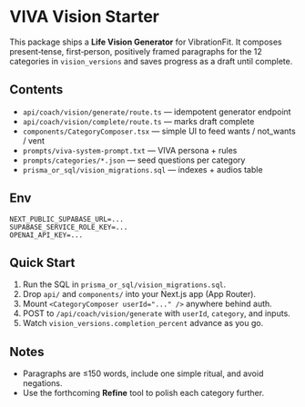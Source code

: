 # VIVA Vision Starter

This package ships a **Life Vision Generator** for VibrationFit. It composes present‑tense, first‑person, positively framed paragraphs for the 12 categories in `vision_versions` and saves progress as a draft until complete.

## Contents
- `api/coach/vision/generate/route.ts` — idempotent generator endpoint
- `api/coach/vision/complete/route.ts` — marks draft complete
- `components/CategoryComposer.tsx` — simple UI to feed wants / not_wants / vent
- `prompts/viva-system-prompt.txt` — VIVA persona + rules
- `prompts/categories/*.json` — seed questions per category
- `prisma_or_sql/vision_migrations.sql` — indexes + audios table

## Env
```
NEXT_PUBLIC_SUPABASE_URL=...
SUPABASE_SERVICE_ROLE_KEY=...
OPENAI_API_KEY=...
```

## Quick Start
1. Run the SQL in `prisma_or_sql/vision_migrations.sql`.
2. Drop `api/` and `components/` into your Next.js app (App Router).
3. Mount `<CategoryComposer userId="..." />` anywhere behind auth.
4. POST to `/api/coach/vision/generate` with `userId`, `category`, and inputs.
5. Watch `vision_versions.completion_percent` advance as you go.

## Notes
- Paragraphs are ≤150 words, include one simple ritual, and avoid negations.
- Use the forthcoming **Refine** tool to polish each category further.

